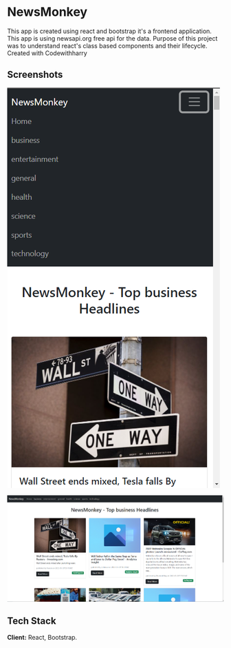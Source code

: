 
# NewsMonkey

This app is created using react and bootstrap it's a frontend application. This app is using newsapi.org free api for the data. Purpose of this project was to understand react's class based components and their lifecycle. Created with Codewithharry

## Screenshots

![App Screenshot](./screenshots/newsmonkey-responsive.png)

![App Screenshot](./screenshots/newsmonkey-regular.png)


## Tech Stack

**Client:** React, Bootstrap.



